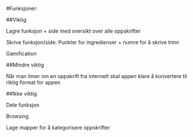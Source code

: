 #Funksjoner: 

##Viktig 

Lagre funksjon + side med oversikt over alle oppskrifter 

Skrive funksjon/side: Punkter for ingredienser + numre for å skrive trinn 

Gamification 

 

##Mindre viktig 

Når man limer inn en oppskrift fra internett skal appen klare å konvertere til riktig format for appen 
 

##Ikke viktig 

Dele funksjon 

Browsing 

Lage mapper for å kategorisere oppskrifter
